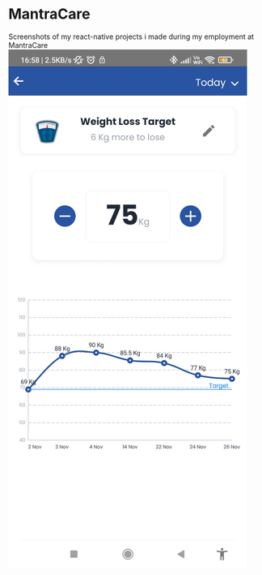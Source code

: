 # MantraCare
Screenshots of my react-native projects i made during my employment at MantraCare
![My Image](waterTracker1.jpg)
